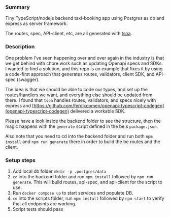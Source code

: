 ### Summary

Tiny TypeScript/nodejs backend taxi-booking app using Postgres as db and express as server framework.

The routes, spec, API-client, etc, are all generated with [tsoa](https://github.com/lukeautry/tsoa).

### Description

One problem I've seen happening over and over again in the industry is that we get behind with chore work such as updating Openapi specs and SDKs. I wanted to find a solution, and this repo is an example that fixes it by using a code-first approach that generates routes, validators, client SDK, and API-spec (swagger).

The idea is that we should be able to code our types, and set up the routes/handlers we want, and everything else should be updated from there. I found that `tsoa` handles routes, validators, and specs nicely with express and [https://github.com/ferdikoomen/openapi-typescript-codegen](openapi-typescript-codegen) delivered a workable SDK.

Please have a look inside the backend folder to see the structure, then the magic happens with the `generate` script defined in the be:s `package.json`.

Also note that you need to cd into the backend folder and run both `npm install` and `npm run generate` there in order to build the be routes and the client.

### Setup steps

1. Add local db folder `mkdir -p .postgres/data`
2. `cd` into the backend folder and run `npm install` followed by `npm run generate`. This will build routes, api-spec, and api-client for the script to use.
3. Run `docker compose up` to start services and populate DB.
4. `cd` into the scripts folder, run `npm install` followed by `npm start` to verify that all endpoints are working.
5. Script tests should pass
